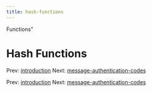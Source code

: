 ```yaml
---
title: hash-functions
---
```


Functions"

# Hash Functions

Prev: [introduction](introduction.md) Next:
[message-authentication-codes](message-authentication-codes.md)

Prev: [introduction](introduction.md) Next:
[message-authentication-codes](message-authentication-codes.md)
